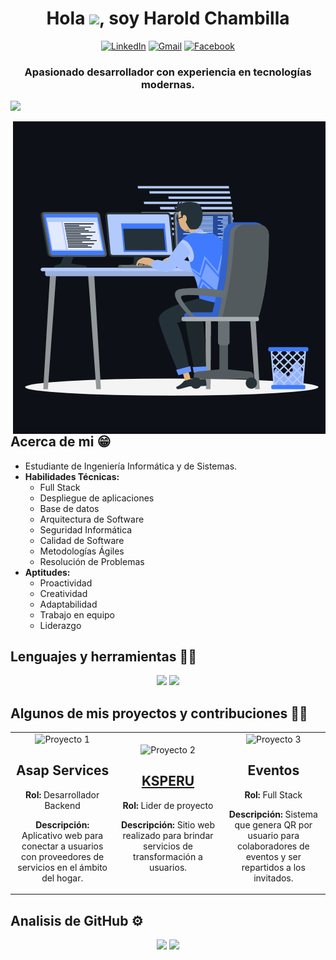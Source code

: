 <h1 align="center">Hola <img src="https://media.giphy.com/media/hvRJCLFzcasrR4ia7z/giphy.gif" width="35">, soy Harold Chambilla</h1>
<p align="center">
  <a href="https://www.linkedin.com/in/harold-chambilla" target="_blank"><img src="https://img.shields.io/badge/LinkedIn-%230077B5.svg?&style=flat-square&logo=linkedin&logoColor=white" alt="LinkedIn"></a>
  <a href="mailto:haroldchambillaramos@gmail.com" target="_blank"><img src="https://img.shields.io/badge/Gmail-D14836?.svg%?&style=flat-square&logo=gmail&logoColor=white" alt="Gmail"></a>
  <a href="https://www.facebook.com/haroldangel.chambillaramos/" target="_blank"><img src="https://img.shields.io/badge/Facebook-%231877F2.svg?&style=flat-square&logo=facebook&logoColor=white" alt="Facebook"></a>
</p>
<h3 align="center">Apasionado desarrollador con experiencia en tecnologías modernas.</h3>


 <a href="https://github.com/DenverCoder1/readme-typing-svg"><img src="https://readme-typing-svg.herokuapp.com?lines=Ingeniería+Informática+y+de+Sistemas;Desarrollador+Web;Siempre+aprendiendo+nuevas+tecnologías&center=true&width=1000&height=30"></a>

<p><img align="right" src="https://raw.githubusercontent.com/SubhadeepZilong/SubhadeepZilong/main/icons/animation_500_kxa883sd.gif" alt="SubhadeepZilong" /></p>

## Acerca de mi :grin:
<ul>
  <li>Estudiante de Ingeniería Informática y de Sistemas.</li>
  <li>
    <strong>Habilidades Técnicas:</strong>
    <ul>
      <li>Full Stack</li>
      <li>Despliegue de aplicaciones</li>
      <li>Base de datos</li>
      <li>Arquitectura de Software</li>
      <li>Seguridad Informática</li>
      <li>Calidad de Software</li>
      <li>Metodologías Ágiles</li>
      <li>Resolución de Problemas</li>
    </ul>
  </li>
  <li>
    <strong>Aptitudes:</strong>
    <ul>
      <li>Proactividad</li>
      <li>Creatividad</li>
      <li>Adaptabilidad</li>
      <li>Trabajo en equipo</li>
      <li>Liderazgo</li>
    </ul>
  </li>
</ul>

## Lenguajes y herramientas :man_technologist:

<p align="center"> 
  <a href="https://skillicons.dev"><img src="https://skillicons.dev/icons?i=php,symfony,laravel,cs,dotnet,mongodb,postgres,mysql,html,css,js,bootstrap,vue,react,vscode" /></a>
  <a align="center" href="https://skillicons.dev"><img src="https://skillicons.dev/icons?i=visualstudio,github,git,linux,postman,webpack" /></a>
</p>

## Algunos de mis proyectos y contribuciones :man_office_worker:
<table>
  <tr>
    <td align="center" width="33%">
      <img src="https://i.imgur.com/g93w8HU.png" alt="Proyecto 1">
      <h2>Asap Services</h2>
      <p><strong>Rol:</strong> Desarrollador Backend</p>
      <p><strong>Descripción:</strong> Aplicativo web para conectar a usuarios con proveedores de servicios en el ámbito del hogar.</p>
    </td>
    <td align="center" width="34%">
      <img src="https://i.imgur.com/P4NHqKz.png" alt="Proyecto 2">
      <h2><a href="https://www.ksperu.com/">KSPERU</a></h2>
      <p><strong>Rol:</strong> Lider de proyecto</p>
      <p><strong>Descripción:</strong> Sitio web realizado para brindar servicios de transformación a usuarios.</p>
    </td>
    <td align="center" width="33%">
      <img src="https://i.imgur.com/sWzz0uf.png" alt="Proyecto 3">
      <h2>Eventos</h2>
      <p><strong>Rol:</strong> Full Stack</p>
      <p><strong>Descripción:</strong> Sistema que genera QR por usuario para colaboradores de eventos y ser repartidos a los invitados.</p>
    </td>
  </tr>
</table>

## Analisis de GitHub ⚙️
<p align="center">
  <img height="180em" src="https://github-readme-stats-eight-theta.vercel.app/api?username=harolditoc&show_icons=true&theme=algolia&include_all_commits=true&count_private=true"/>
  <img height="180em" src="https://github-readme-stats-eight-theta.vercel.app/api/top-langs/?username=harolditoc&layout=compact&langs_count=8&theme=algolia"/>
</p>


